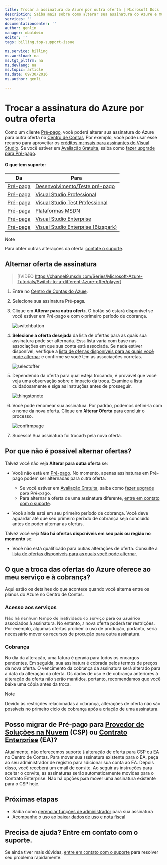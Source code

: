 ```yaml
---
title: Trocar a assinatura do Azure por outra oferta | Microsoft Docs
description: Saiba mais sobre como alterar sua assinatura do Azure e mude por uma oferta diferente usando o portal de gerenciamento de assinaturas
services: ''
documentationcenter: ''
author: genlin
manager: mbaldwin
editor: ''
tags: billing,top-support-issue

ms.service: billing
ms.workload: na
ms.tgt_pltfrm: na
ms.devlang: na
ms.topic: article
ms.date: 09/30/2016
ms.author: genli

---
```

# <a name="switch-your-azure-subscription-to-another-offer"></a>Trocar a assinatura do Azure por outra oferta
Como um cliente [Pré-pago](https://azure.microsoft.com/offers/ms-azr-0003p/), você poderá alterar sua assinatura do Azure para outra oferta no [Centro de Contas](https://account.windowsazure.com/Subscriptions). Por exemplo, você pode usar esse recurso para aproveitar os [créditos mensais para assinantes do Visual Studio](https://azure.microsoft.com/pricing/member-offers/msdn-benefits-details/). Se você estiver em [Avaliação Gratuita](https://azure.microsoft.com/free/), saiba como [fazer upgrade para Pré-pago](billing-buy-sign-up-azure-subscription.md#upgrade-azure-free-trial-to-pay-as-you-go).

#### <a name="what's-supported:"></a>O que tem suporte:
| Da | Para |
| --- | --- |
| [Pré-paga](https://azure.microsoft.com/offers/ms-azr-0003p/) |[Desenvolvimento/Teste pré-pago](https://azure.microsoft.com/offers/ms-azr-0023p/) |
| [Pré-paga](https://azure.microsoft.com/offers/ms-azr-0003p/) |[Visual Studio Professional](https://azure.microsoft.com/offers/ms-azr-0059p/) |
| [Pré-paga](https://azure.microsoft.com/offers/ms-azr-0003p/) |[Visual Studio Test Professional](https://azure.microsoft.com/offers/ms-azr-0060p/) |
| [Pré-paga](https://azure.microsoft.com/offers/ms-azr-0003p/) |[Plataformas MSDN](https://azure.microsoft.com/offers/ms-azr-0062p/) |
| [Pré-paga](https://azure.microsoft.com/offers/ms-azr-0003p/) |[Visual Studio Enterprise](https://azure.microsoft.com/offers/ms-azr-0063p/) |
| [Pré-paga](https://azure.microsoft.com/offers/ms-azr-0003p/) |[Visual Studio Enterprise (Bizspark)](https://azure.microsoft.com/offers/ms-azr-0064p/) |

> [!NOTE]
> Para obter outras alterações da oferta, [contate o suporte](https://portal.azure.com/?#blade/Microsoft_Azure_Support/HelpAndSupportBlade).
> 
> 

## <a name="switch-subscription-offer"></a>Alternar oferta de assinatura
> [!VIDEO https://channel9.msdn.com/Series/Microsoft-Azure-Tutorials/Switch-to-a-different-Azure-offer/player]
> 
> 

1. Entre no [Centro de Contas do Azure](https://account.windowsazure.com/Subscriptions).
2. Selecione sua assinatura Pré-paga.
3. Clique em **Alterar para outra oferta**. O botão só estará disponível se você estiver em Pré-pago e com o primeiro período de cobrança.
   
   ![switchbutton](./media/billing-how-to-switch-azure-offer/switchbutton.png)
4. **Selecione a oferta desejada** da lista de ofertas para as quais sua assinatura pode ser alternada. Essa lista varia com base nas associações em que sua conta está associada. Se nada estiver disponível, verifique a [lista de ofertas disponíveis para as quais você pode alternar](#whats-supported) e confirme se você tem as associações corretas. 
   
   ![selectoffer](./media/billing-how-to-switch-azure-offer/selectoffer.png)
5. Dependendo da oferta para qual esteja trocando, é provável que você veja uma observação sobre o impacto da troca. Examine a lista cuidadosamente e siga as instruções antes de prosseguir.
   
   ![thingstonote](./media/billing-how-to-switch-azure-offer/thingstonote.png)
6. Você pode renomear sua assinatura. Por padrão, podemos defini-la com o nome da nova oferta. Clique em **Alterar Oferta** para concluir o processo.
   
   ![confirmpage](./media/billing-how-to-switch-azure-offer/confirmpage.png)
7. Sucesso! Sua assinatura foi trocada pela nova oferta.

## <a name="why-can't-i-switch-offers?"></a>Por que não é possível alternar ofertas?
Talvez você não veja **Alterar para outra oferta** se:

* Você não está em [Pré-pago](https://azure.microsoft.com/offers/ms-azr-0003p/). No momento, apenas assinaturas em Pré-pago podem ser alternadas para outra oferta.
  
  * Se você estiver em [Avaliação Gratuita](https://azure.microsoft.com/free/), saiba como [fazer upgrade para Pré-pago](billing-buy-sign-up-azure-subscription.md#upgrade-azure-free-trial-to-pay-as-you-go).
  * Para alternar a oferta de uma assinatura diferente, [entre em contato com o suporte](https://portal.azure.com/?#blade/Microsoft_Azure_Support/HelpAndSupportBlade).
* Você ainda está em seu primeiro período de cobrança. Você deve aguardar até que seu primeiro período de cobrança seja concluído antes de poder alternar as ofertas.

Talvez você veja **Não há ofertas disponíveis em seu país ou região no momento** se:

* Você não está qualificado para outras alterações de oferta. Consulte a [lista de ofertas disponíveis para as quais você pode alternar](#whats-supported).

## <a name="what-does-switching-azure-offers-do-to-my-service-and-billing?"></a>O que a troca das ofertas do Azure oferece ao meu serviço e à cobrança?
Aqui estão os detalhes do que acontece quando você alterna entre os planos do Azure no Centro de Contas.

### <a name="access-to-services"></a>Acesso aos serviços
Não há nenhum tempo de inatividade do serviço para os usuários associados à assinatura. No entanto, a nova oferta poderá ter restrições. Por exemplo, algumas ofertas proíbem o uso de produção, portanto, seria necessário mover os recursos de produção para outra assinatura.

### <a name="billing"></a>Cobrança
No dia da alteração, uma fatura é gerada para todos os encargos pendentes. Em seguida, sua assinatura é cobrada pelos termos de preços da nova oferta. O vencimento da cobrança da assinatura será alterado para a data da alteração da oferta. Os dados de uso e de cobrança anteriores à alteração da oferta não serão mantidos, portanto, recomendamos que você baixe uma cópia antes da troca.

> [!NOTE]
> Devido às restrições relacionadas à cobrança, alterações de oferta não são possíveis no primeiro ciclo de cobrança após a criação de uma assinatura.
> 
> 

## <a name="can-i-migrate-from-pay-as-you-go-to-[cloud-solution-provider](https://partner.microsoft.com/solutions/cloud-reseller-overview)-(csp)-or-[enterprise-agreement](https://azure.microsoft.com/pricing/enterprise-agreement/)-(ea)?"></a>Posso migrar de Pré-pago para [Provedor de Soluções na Nuvem](https://partner.microsoft.com/Solutions/cloud-reseller-overview) (CSP) ou [Contrato Enterprise](https://azure.microsoft.com/pricing/enterprise-agreement/) (EA)?
Atualmente, não oferecemos suporte à alteração de oferta para CSP ou EA no Centro de Contas. Para mover sua assinatura existente para o EA, peça ao seu administrador de registro para adicionar sua conta ao EA. Depois disso, você receberá um email de convite. Ao seguir as instruções para aceitar o convite, as assinaturas serão automaticamente movidas para o Contrato Enterprise. Não há opções para mover uma assinatura existente para o CSP hoje.

## <a name="next-steps"></a>Próximas etapas
* Saiba como [gerenciar funções de administrador](billing-add-change-azure-subscription-administrator.md) para sua assinatura
* Acompanhe o uso ao [baixar dados de uso e nota fiscal](billing-download-azure-invoice-daily-usage-date.md)

## <a name="need-help?-contact-support."></a>Precisa de ajuda? Entre em contato com o suporte.
Se ainda tiver mais dúvidas, [entre em contato com o suporte](https://portal.azure.com/?#blade/Microsoft_Azure_Support/HelpAndSupportBlade) para resolver seu problema rapidamente.

<!--HONumber=Oct16_HO2-->


